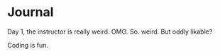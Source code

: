 # Journal

Day 1, the instructor is really weird. OMG. So. weird. But oddly likable?

Coding is fun. 
